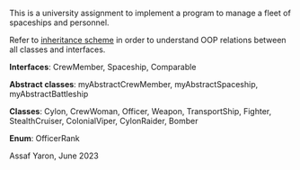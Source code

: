 This is a university assignment to implement a program to manage a fleet of spaceships and personnel.

Refer to [inheritance scheme](https://github.com/user-attachments/files/17115224/Inheritance.scheme.pdf) in order to understand OOP relations between all classes and interfaces.

**Interfaces**: CrewMember, Spaceship, Comparable

**Abstract classes**: myAbstractCrewMember, myAbstractSpaceship, myAbstractBattleship

**Classes**: Cylon, CrewWoman, Officer, Weapon, TransportShip, Fighter, StealthCruiser, ColonialViper, CylonRaider, Bomber

**Enum**: OfficerRank

Assaf Yaron, June 2023
